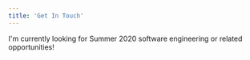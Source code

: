 ```yaml
---
title: 'Get In Touch'
---
```


I'm currently looking for Summer 2020 software engineering or related opportunities!

